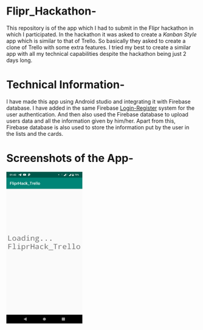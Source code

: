 # Flipr_Hackathon-
This repository is of the app which I had to submit in the Flipr hackathon in which I participated. In the hackathon it was asked to create a *Kanban Style* app which is similar to that of Trello. So basically they asked to create a clone of Trello with some extra features. I tried my best to create a similar app with all my technical capabilities despite the hackathon being just 2 days long. 

# Technical Information-
I have made this app using Android studio and integrating it with Firebase database. I have added in the same Firebase [Login-Register](https://github.com/Dhruv-194/Login-Register-app) system for the user authentication. And then also used the Firebase database to upload users data and all the information given by him/her. Apart from this, Firebase database is also used to store the information put by the user in the lists and the cards. 

# Screenshots of the App- 
<img src="Screenshots/Screenshot_20200323-014359.png" width = "200" height = "400"  >
